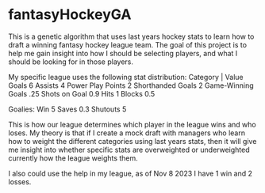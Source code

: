 # fantasyHockeyGA
This is a genetic algorithm that uses last years hockey stats to learn how to draft a winning fantasy hockey league team.
The goal of this project is to help me gain insight into how I should be selecting players, and what I should be looking for in those players.

My specific league uses the following stat distribution:
Category | Value
Goals       6
Assists     4
Power Play Points   2
Shorthanded Goals   2
Game-Winning Goals  .25
Shots on Goal       0.9
Hits        1
Blocks      0.5

Goalies:
Win         5
Saves       0.3
Shutouts    5

This is how our league determines which player in the league wins and who loses.
My theory is that if I create a mock draft with managers who learn how to weight the different categories using last years stats,
then it will give me insight into whether specific stats are overweighted or underweighted currently how the league weights them.

I also could use the help in my league, as of Nov 8 2023 I have 1 win and 2 losses.
